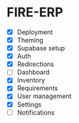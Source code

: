 # FIRE-ERP

-   [x] Deployment
-   [x] Theming
-   [x] Supabase setup
-   [x] Auth
-   [x] Redirections
-   [ ] Dashboard
-   [x] Inventory
-   [x] Requirements
-   [x] User management
-   [x] Settings
-   [ ] Notifications
